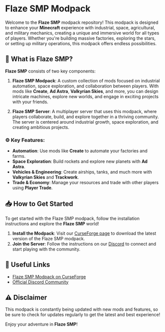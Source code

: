 # Flaze SMP Modpack

Welcome to the **Flaze SMP** modpack repository! This modpack is designed to enhance your **Minecraft** experience with industrial, space, agricultural, and military mechanics, creating a unique and immersive world for all types of players. Whether you're building massive factories, exploring the stars, or setting up military operations, this modpack offers endless possibilities.

## 🚀 What is Flaze SMP?

**Flaze SMP** consists of two key components:

1. **Flaze SMP Modpack**: A custom collection of mods focused on industrial automation, space exploration, and collaboration between players. With mods like **Create**, **Ad Astra**, **Valkyrian Skies**, and more, you can design intricate machines, explore new worlds, and engage in exciting projects with your friends.

2. **Flaze SMP Server**: A multiplayer server that uses this modpack, where players collaborate, build, and explore together in a thriving community. The server is centered around industrial growth, space exploration, and creating ambitious projects.

### ⚙️ Key Features:
- **Automation**: Use mods like **Create** to automate your factories and farms.
- **Space Exploration**: Build rockets and explore new planets with **Ad Astra**.
- **Vehicles & Engineering**: Create airships, tanks, and much more with **Valkyrian Skies** and **Trackwork**.
- **Trade & Economy**: Manage your resources and trade with other players using **Player Trade**.

## 📥 How to Get Started

To get started with the Flaze SMP modpack, follow the installation instructions and explore the **Flaze SMP** world!

1. **Install the Modpack**: Visit our [CurseForge page](https://www.curseforge.com/minecraft/modpacks/flaze-smp) to download the latest version of the Flaze SMP modpack.
2. **Join the Server**: Follow the instructions on our [Discord](https://discord.com/invite/mwcMMjMuRs) to connect and start playing with the community.

## 🔗 Useful Links
- [Flaze SMP Modpack on CurseForge](https://www.curseforge.com/minecraft/modpacks/flaze-smp)
- [Official Discord Community](https://discord.com/invite/mwcMMjMuRs)

## ⚠️ Disclaimer
This modpack is constantly being updated with new mods and features, so be sure to check for updates regularly to get the latest and best experience!

Enjoy your adventure in **Flaze SMP**!

